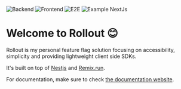 ![Backend](https://github.com/mfrachet/rollout/actions/workflows/backend.yml/badge.svg) ![Frontend](https://github.com/mfrachet/rollout/actions/workflows/frontend.yml/badge.svg) ![E2E](https://github.com/mfrachet/rollout/actions/workflows/e2e.yml/badge.svg) ![Example NextJs](https://github.com/mfrachet/rollout/actions/workflows/example-nextjs.yml/badge.svg)

# Welcome to Rollout :blush:

Rollout is my personal feature flag solution focusing on accessibility, simplicity and providing lightweight client side SDKs.

It's built on top of [Nestjs](https://nestjs.com/) and [Remix.run](https://remix.run/).

For documentation, make sure to check [the documentation website](https://mfrachet.github.io/rollout/).
